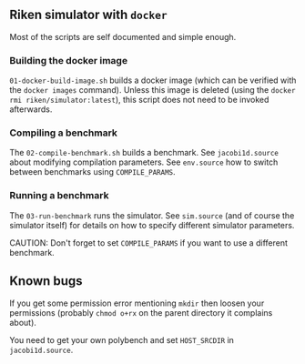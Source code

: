 ## Riken simulator with `docker`
Most of the scripts are self documented and simple enough.

### Building the docker image
`01-docker-build-image.sh` builds a docker image (which can be
verified with the `docker images` command).  Unless this image is
deleted (using the `docker rmi riken/simulator:latest`), this script
does not need to be invoked afterwards.

### Compiling a benchmark
The `02-compile-benchmark.sh` builds a benchmark. See
`jacobi1d.source` about modifying compilation parameters.  See
`env.source` how to switch between benchmarks using `COMPILE_PARAMS`.

### Running a benchmark
The `03-run-benchmark` runs the simulator.  See `sim.source` (and of
course the simulator itself) for details on how to specify different
simulator parameters.

CAUTION: Don't forget to set `COMPILE_PARAMS` if you want to use a
different benchmark.

## Known bugs
If you get some permission error mentioning `mkdir` then loosen your
permissions (probably `chmod o+rx` on the parent directory it
complains about).

You need to get your own polybench and set `HOST_SRCDIR` in
`jacobi1d.source`.
